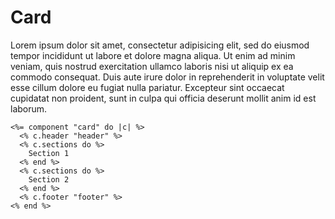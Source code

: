 # Card

Lorem ipsum dolor sit amet, consectetur adipisicing elit, sed do eiusmod tempor incididunt ut labore et dolore magna aliqua. Ut enim ad minim veniam, quis nostrud exercitation ullamco laboris nisi ut aliquip ex ea commodo consequat. Duis aute irure dolor in reprehenderit in voluptate velit esse cillum dolore eu fugiat nulla pariatur. Excepteur sint occaecat cupidatat non proident, sunt in culpa qui officia deserunt mollit anim id est laborum.

```example
<%= component "card" do |c| %>
  <% c.header "header" %>
  <% c.sections do %>
    Section 1
  <% end %>
  <% c.sections do %>
    Section 2
  <% end %>
  <% c.footer "footer" %>
<% end %>
```
